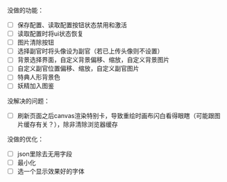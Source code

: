 没做的功能：
- [ ] 保存配置、读取配置按钮状态禁用和激活
- [ ] 读取配置时将ui状态恢复
- [ ] 图片清除按钮
- [ ] 选择副官时将头像设为副官（若已上传头像则不设置）
- [ ] 背景选择界面，自定义背景偏移、缩放，自定义背景图片
- [ ] 自定义副官位置偏移、缩放，自定义副官图片
- [ ] 特典人形背景色
- [ ] 妖精加入图鉴

没解决的问题：
- [ ] 刷新页面之后canvas渲染特别卡，导致重绘时画布闪白看得眼瞎（可能跟图片缓存有关？），除非清除浏览器缓存

没做的优化：
- [ ] json里除去无用字段
- [ ] 最小化
- [ ] 选一个显示效果好的字体
